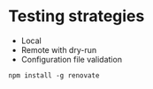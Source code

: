 # Testing strategies

- Local
- Remote with dry-run
- Configuration file validation

`npm install -g renovate`

